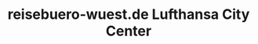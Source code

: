 ---
title: "reisebuero-wuest.de Lufthansa City Center"
url: /montabaur/reisebuero-wuest-de-lufthansa-city-center/
shop: Reisebüro
---